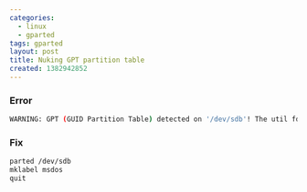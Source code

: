 ```yaml
---
categories:
  - linux
  - gparted
tags: gparted
layout: post
title: Nuking GPT partition table
created: 1382942852
---
```


### Error

```bash
WARNING: GPT (GUID Partition Table) detected on '/dev/sdb'! The util fdisk doesn't support GPT. Use GNU Parted.
```

### Fix

```bash
parted /dev/sdb
mklabel msdos
quit
```
